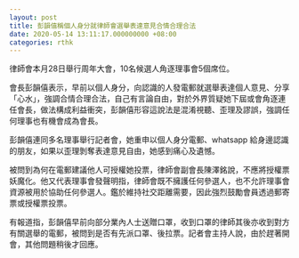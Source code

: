 ```yaml
---
layout: post
title: 彭韻僖稱個人身分就律師會選舉表達意見合情合理合法
date: 2020-05-14 13:11:17.000000000 +08:00
categories: rthk
---
```


律師會本月28日舉行周年大會，10名候選人角逐理事會5個席位。

會長彭韻僖表示，早前以個人身分，向認識的人發電郵就選舉表達個人意見、分享「心水」，強調合情合理合法，自己有言論自由，對於外界質疑她下屆或會角逐連任會長，做法構成利益衝突，彭韻僖形容這說法是混淆視聽、歪理及謬誤，強調任何理事也有機會成為會長。

彭韻僖連同多名理事舉行記者會，她重申以個人身分電郵、whatsapp 給身邊認識的朋友，如果以歪理剝奪表達意見自由，她感到痛心及遺憾。

被問到為何在電郵建議他人可授權她投票，律師會副會長陳澤銘說，不應將授權票妖魔化。他又代表理事會發聲明指，律師會既不擁護任何參選人，也不允許理事會資源被用於協助任何參選人。鑑於維持社交距離需要，因此強烈鼓勵會員透過郵寄票或授權票投票。

有報道指，彭韻僖早前向部分業內人士送贈口罩，收到口罩的律師其後亦收到對方有關選舉的電郵，被問到是否有先派口罩、後拉票。記者會主持人說，由於趕著開會，其他問題稍後才回應。
